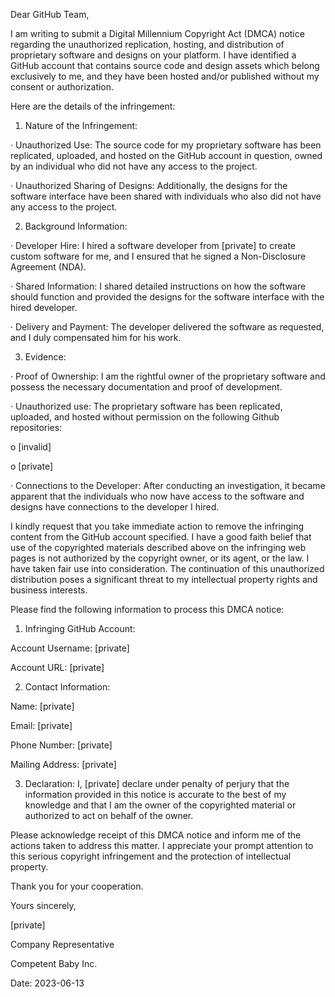 Dear GitHub Team,

 

I am writing to submit a Digital Millennium Copyright Act (DMCA) notice regarding the unauthorized replication, hosting, and distribution of proprietary software and designs on your platform. I have identified a GitHub account that contains source code and design assets which belong exclusively to me, and they have been hosted and/or published without my consent or authorization.

 

Here are the details of the infringement:

1. Nature of the Infringement:

· Unauthorized Use: The source code for my proprietary software has been replicated, uploaded, and hosted on the GitHub account in question, owned by an individual who did not have any access to the project.

· Unauthorized Sharing of Designs: Additionally, the designs for the software interface have been shared with individuals who also did not have any access to the project.

 

2. Background Information:

· Developer Hire: I hired a software developer from [private] to create custom software for me, and I ensured that he signed a Non-Disclosure Agreement (NDA).

· Shared Information: I shared detailed instructions on how the software should function and provided the designs for the software interface with the hired developer.

· Delivery and Payment: The developer delivered the software as requested, and I duly compensated him for his work.

 

3. Evidence:

· Proof of Ownership: I am the rightful owner of the proprietary software and possess the necessary documentation and proof of development.

· Unauthorized use: The proprietary software has been replicated, uploaded, and hosted without permission on the following Github repositories:

o   [invalid]

o   [private]

· Connections to the Developer: After conducting an investigation, it became apparent that the individuals who now have access to the software and designs have connections to the developer I hired.

 

I kindly request that you take immediate action to remove the infringing content from the GitHub account specified. I have a good faith belief that use of the copyrighted materials described above on the infringing web pages is not authorized by the copyright owner, or its agent, or the law. I have taken fair use into consideration. The continuation of this unauthorized distribution poses a significant threat to my intellectual property rights and business interests.

 

Please find the following information to process this DMCA notice:

 

1. Infringing GitHub Account:

Account Username: [private]

Account URL: [private]

 

2. Contact Information:

Name: [private]

Email: [private]

Phone Number: [private]

Mailing Address: [private]

 

3. Declaration: I, [private] declare under penalty of perjury that the information provided in this notice is accurate to the best of my knowledge and that I am the owner of the copyrighted material or authorized to act on behalf of the owner.

 

Please acknowledge receipt of this DMCA notice and inform me of the actions taken to address this matter. I appreciate your prompt attention to this serious copyright infringement and the protection of intellectual property.

 

Thank you for your cooperation.

 

Yours sincerely,

[private]

Company Representative

Competent Baby Inc.

Date: 2023-06-13
